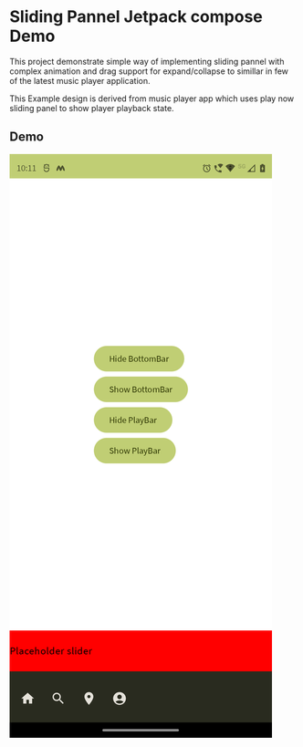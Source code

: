 
# Sliding Pannel Jetpack compose Demo

This project demonstrate simple way of implementing sliding pannel with complex animation and drag support for expand/collapse to simillar in few of the latest music player application.

This Example design is derived from music player app which uses play now sliding panel to show player playback state.

## Demo

[![Watch the video](https://github.com/amitseervi/Jetpack-Compose-Sliding-Pannel-Example/blob/main/demo_app.jpg)](https://github.com/amitseervi/Jetpack-Compose-Sliding-Pannel-Example/blob/main/sliding_pannel_jetpack_compose.mp4)


